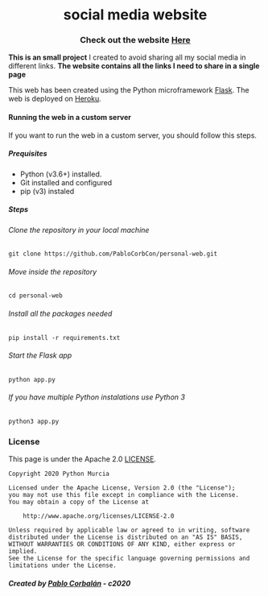 <h1 align="center">social media website</h1>
<h3 align="center">Check out the website <a href="https://pablocorb.herokuapp.com">Here</a></h3>

**This is an small project** I created to avoid sharing all my social media in different links. **The website contains all the links I need to share in a single page**

This web has been created using the Python microframework [Flask](https://flask.palletsprojects.com/en/1.1.x/). The web is deployed on [Heroku](https://heroku.com).

#### Running the web in a custom server
If you want to run the web in a custom server, you should follow this steps.
##### Prequisites
* Python (v3.6+) installed.
* Git installed and configured
* pip (v3) instaled
##### Steps
###### Clone the repository in your local machine
```shell
git clone https://github.com/PabloCorbCon/personal-web.git
```
###### Move inside the repository
```shell
cd personal-web
```
###### Install all the packages needed
```shell
pip install -r requirements.txt
```
###### Start the Flask app
```
python app.py
```
###### If you have multiple Python instalations use Python 3
```
python3 app.py
```

### License
This page is under the Apache 2.0 [LICENSE](https://github.com/PabloCorbCon/userfind/blob/master/LICENSE).
```
Copyright 2020 Python Murcia

Licensed under the Apache License, Version 2.0 (the "License");
you may not use this file except in compliance with the License.
You may obtain a copy of the License at

    http://www.apache.org/licenses/LICENSE-2.0

Unless required by applicable law or agreed to in writing, software
distributed under the License is distributed on an "AS IS" BASIS,
WITHOUT WARRANTIES OR CONDITIONS OF ANY KIND, either express or implied.
See the License for the specific language governing permissions and
limitations under the License.
```

##### Created by [Pablo Corbalán](https://pablocorb.herokuapp.com/) - c2020
